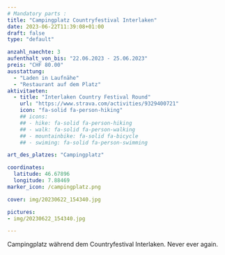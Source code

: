 ```yaml
---
# Mandatory parts :
title: "Campingplatz Countryfestival Interlaken"
date: 2023-06-22T11:39:08+01:00
draft: false
type: "default"

anzahl_naechte: 3
aufenthalt_von_bis: "22.06.2023 - 25.06.2023"
preis: "CHF 80.00"
ausstattung:
  - "Laden in Laufnähe"
  - "Restaurant auf dem Platz"
aktivitaeten:
  - title: "Interlaken Country Festival Round"
    url: "https://www.strava.com/activities/9329400721"
    icon: "fa-solid fa-person-hiking"
    ## icons:
    ## - hike: fa-solid fa-person-hiking
    ## - walk: fa-solid fa-person-walking
    ## - mountainbike: fa-solid fa-bicycle
    ## - swiming: fa-solid fa-person-swimming

art_des_platzes: "Campingplatz"

coordinates:
  latitude: 46.67896
  longitude: 7.88469
marker_icon: /campingplatz.png

cover: img/20230622_154340.jpg

pictures: 
- img/20230622_154340.jpg

---
```

Campingplatz während dem Countryfestival Interlaken. Never ever again.